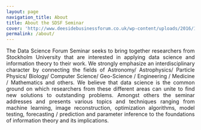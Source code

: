 ```yaml
---
layout: page
navigation_title: About
title: About the SDSF Seminar
cover: 'http://www.deesidebusinessforum.co.uk/wp-content/uploads/2016/10/conference.jpg'
permalink: /about/
---
```


<div style="text-align: justify"> 
The Data Science Forum Seminar seeks to bring together researchers from Stockholm University that are interested in applying data science and information theory to their work. We strongly emphasize an interdisciplinary character by connecting the fields of Astronomy/ Astrophysics/ Particle Physics/ Biology/ Computer Science/ Geo-Science / Engineering / Medicine / Mathematics and others. We believe that data science is the common ground on which researchers from these different areas can unite to find new solutions to outstanding problems. Amongst others the seminar addresses and presents various topics and techniques ranging from machine learning, image reconstruction, optimization algorithms, model testing, forecasting / prediction and parameter inference to the foundations of information theory and its implications.  
 </div>
